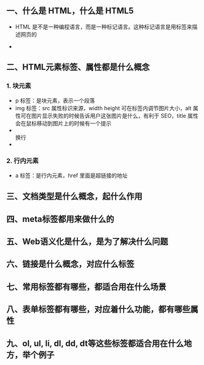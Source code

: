 ## 一、什么是 HTML，什么是 HTML5

- HTML 是不是一种编程语言，而是一种标记语言。这种标记语言是用标签来描述网页的

- 


## 二、HTML元素标签、属性都是什么概念

### 1. 块元素

- p 标签：是块元素，表示一个段落
- img 标签：src 属性标识来源，width height 可在标签内调节图片大小，alt 属性可在图片显示失败的时候告诉用户这张图片是什么，有利于 SEO，title 属性会在鼠标移动到图片上的时候有一个提示
- <br /> 换行
- 

### 2. 行内元素

- a 标签：是行内元素，href 里面是超链接的地址


## 三、文档类型是什么概念，起什么作用



## 四、meta标签都用来做什么的




## 五、Web语义化是什么，是为了解决什么问题




## 六、链接是什么概念，对应什么标签




## 七、常用标签都有哪些，都适合用在什么场景




## 八、表单标签都有哪些，对应着什么功能，都有哪些属性




## 九、ol, ul, li, dl, dd, dt等这些标签都适合用在什么地方，举个例子